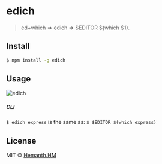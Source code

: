# edich

> ed+which => edich => $EDITOR $(which $1).

## Install

```sh
$ npm install -g edich
```

## Usage
![edich](http://h3manth.com/i/edich.gif)

##### CLI
` $ edich express ` is the same as: `$ $EDITOR $(which express)` 

## License

MIT © [Hemanth.HM](http://h3manth.com)
